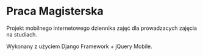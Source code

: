 # Praca Magisterska
Projekt mobilnego internetowego dziennika zajęć dla prowadzacych zajęcia na studiach.

Wykonany z użyciem Django Framework + jQuery Mobile.